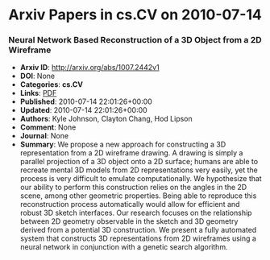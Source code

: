 # Arxiv Papers in cs.CV on 2010-07-14
### Neural Network Based Reconstruction of a 3D Object from a 2D Wireframe
- **Arxiv ID**: http://arxiv.org/abs/1007.2442v1
- **DOI**: None
- **Categories**: **cs.CV**
- **Links**: [PDF](http://arxiv.org/pdf/1007.2442v1)
- **Published**: 2010-07-14 22:01:26+00:00
- **Updated**: 2010-07-14 22:01:26+00:00
- **Authors**: Kyle Johnson, Clayton Chang, Hod Lipson
- **Comment**: None
- **Journal**: None
- **Summary**: We propose a new approach for constructing a 3D representation from a 2D wireframe drawing. A drawing is simply a parallel projection of a 3D object onto a 2D surface; humans are able to recreate mental 3D models from 2D representations very easily, yet the process is very difficult to emulate computationally. We hypothesize that our ability to perform this construction relies on the angles in the 2D scene, among other geometric properties. Being able to reproduce this reconstruction process automatically would allow for efficient and robust 3D sketch interfaces. Our research focuses on the relationship between 2D geometry observable in the sketch and 3D geometry derived from a potential 3D construction. We present a fully automated system that constructs 3D representations from 2D wireframes using a neural network in conjunction with a genetic search algorithm.



